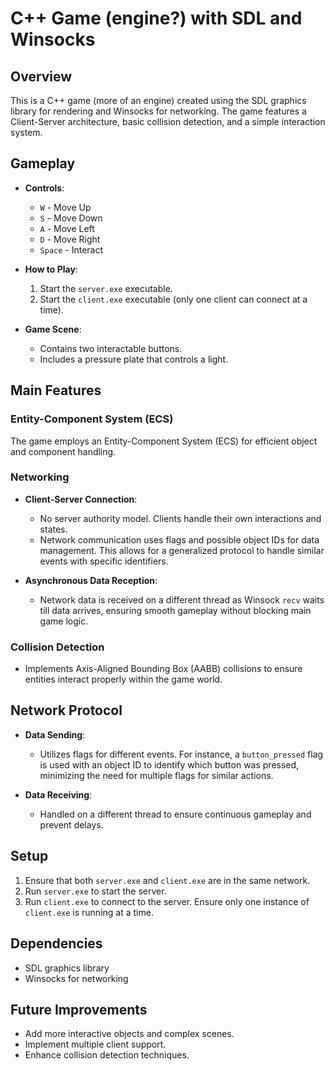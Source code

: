 # C++ Game (engine?) with SDL and Winsocks

## Overview
This is a C++ game (more of an engine) created using the SDL graphics library for rendering and Winsocks for networking. The game features a Client-Server architecture, basic collision detection, and a simple interaction system.

## Gameplay
- **Controls**:
  - `W` - Move Up
  - `S` - Move Down
  - `A` - Move Left
  - `D` - Move Right
  - `Space` - Interact

- **How to Play**:
  1. Start the `server.exe` executable.
  2. Start the `client.exe` executable (only one client can connect at a time).

- **Game Scene**:
  - Contains two interactable buttons.
  - Includes a pressure plate that controls a light.

## Main Features

### Entity-Component System (ECS)
The game employs an Entity-Component System (ECS) for efficient object and component handling.

### Networking
- **Client-Server Connection**:
  - No server authority model. Clients handle their own interactions and states.
  - Network communication uses flags and possible object IDs for data management. This allows for a generalized protocol to handle similar events with specific identifiers.

- **Asynchronous Data Reception**:
  - Network data is received on a different thread as Winsock `recv` waits till data arrives, ensuring smooth gameplay without blocking main game logic.

### Collision Detection
- Implements Axis-Aligned Bounding Box (AABB) collisions to ensure entities interact properly within the game world.

## Network Protocol
- **Data Sending**:
  - Utilizes flags for different events. For instance, a `button_pressed` flag is used with an object ID to identify which button was pressed, minimizing the need for multiple flags for similar actions.

- **Data Receiving**:
  - Handled on a different thread to ensure continuous gameplay and prevent delays.

## Setup
1. Ensure that both `server.exe` and `client.exe` are in the same network.
2. Run `server.exe` to start the server.
3. Run `client.exe` to connect to the server. Ensure only one instance of `client.exe` is running at a time.

## Dependencies
- SDL graphics library
- Winsocks for networking

## Future Improvements
- Add more interactive objects and complex scenes.
- Implement multiple client support.
- Enhance collision detection techniques.
